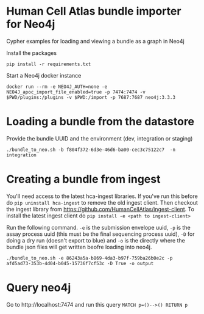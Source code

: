 # Human Cell Atlas bundle importer for Neo4j

Cypher examples for loading and viewing a bundle as a graph in Neo4j

Install the packages

`pip install -r requirements.txt`

Start a Neo4j docker instance

`docker run --rm -e NEO4J_AUTH=none -e NEO4J_apoc_import_file_enabled=true -p 7474:7474 -v $PWD/plugins:/plugins -v $PWD:/import -p 7687:7687 neo4j:3.3.3`

# Loading a bundle from the datastore

Provide the bundle UUID and the environment (dev, integration or staging)

`./bundle_to_neo.sh -b f804f372-6d3e-46d6-ba00-cec3c75122c7  -n integration`

# Creating a bundle from ingest

You'll need access to the latest hca-ingest libraries. If you've run this before do `pip uninstall hca-ingest` to remove the old ingest client. Then checkout
the ingest library from https://github.com/HumanCellAtlas/ingest-client. To install the latest ingest client do `pip install -e <path to ingest-client>`

Run the following command. `-e` is the submission envelope uuid, `-p` is the assay process uuid (this must be the final sequencing process uuid), `-D` for doing a dry run (doesn't export to blue) and `-o` is the directly where the bundle json files will get written beofre loading into neo4j.

`./bundle_to_neo.sh -e 86243a5a-b869-4da3-b97f-759ba26b0e2c -p afd5ad73-353b-4d04-b045-15736f7cf53c -D True -o output`

# Query neo4j

Go to http://localhost:7474 and run this query `MATCH p=()-->() RETURN p`
